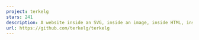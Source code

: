 ```yaml
---
project: terkelg
stars: 241
description: A website inside an SVG, inside an image, inside HTML, inside markdown, inside a GitHub readme.md.
url: https://github.com/terkelg/terkelg
---
```



